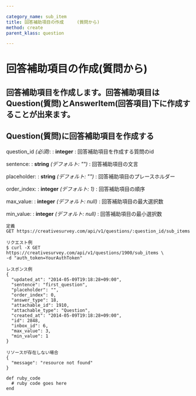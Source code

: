 ```yaml
---

category_name: sub_item
title: 回答補助項目の作成　　　(質問から)
method: create
parent_klass: question

---
```


# 回答補助項目の作成(質問から)

## 回答補助項目を作成します。回答補助項目はQuestion(質問)とAnswerItem(回答項目)下に作成することが出来ます。

## Question(質問)に回答補助項目を作成する
question_id _(必須)_:
: __integer__
: 回答補助項目を作成する質問のid

sentence:
: __string__ _(デフォルト: "")_
: 回答補助項目の文言

placeholder:
: __string__ _(デフォルト: "")_
: 回答補助項目のプレースホルダー

order_index:
: __integer__ _(デフォルト: 1)_
: 回答補助項目の順序

max_value:
: __integer__ _(デフォルト: null)_
: 回答補助項目の最大選択数

min_value:
: __integer__ _(デフォルト: null)_
: 回答補助項目の最小選択数

~~~
定義
GET https://creativesurvey.com/api/v1/questions/:question_id/sub_items

リクエスト例
$ curl -X GET https://creativesurvey.com/api/v1/questions/1900/sub_items \
-d "auth_token=YourAuthToken"

レスポンス例
{
  "updated_at": "2014-05-09T19:18:28+09:00",
  "sentence": "first_question",
  "placeholder": "",
  "order_index": 0,
  "answer_type": 18,
  "attachable_id": 1910,
  "attachable_type": "Question",
  "created_at": "2014-05-09T19:18:28+09:00",
  "id": 2848,
  "inbox_id": 6,
  "max_value": 3,
  "min_value": 1
}
  
リソースが存在しない場合
{
  "message": "resource not found"
}
~~~

~~~
def ruby_code
  # ruby code goes here
end
~~~
